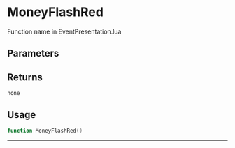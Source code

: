 # MoneyFlashRed
Function name in EventPresentation.lua
## Parameters

## Returns
`none`
## Usage
```lua
function MoneyFlashRed()
```
---
